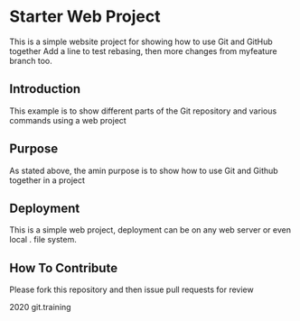 # Starter Web Project

This is a simple website project for showing how to use Git and GitHub together
Add a line to test rebasing, then more changes from myfeature branch too.

## Introduction

This example is to show different parts of the Git repository and various
commands using a web project

## Purpose

As stated above, the amin purpose is to show how to use Git and Github together in a project

## Deployment

This is a simple web project, deployment can be on any web server or even local . file system.

## How To Contribute

Please fork this repository and then issue pull requests for review


2020 git.training
